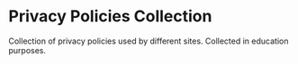 # Privacy Policies Collection

Collection of privacy policies used by different sites. Collected in education purposes.
